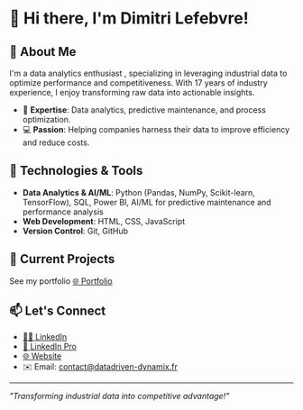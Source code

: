 
# 👋 Hi there, I'm Dimitri Lefebvre!

## 🚀 About Me
I'm a data analytics enthusiast , specializing in leveraging industrial data to optimize performance and competitiveness. With 17 years of industry experience, I enjoy transforming raw data into actionable insights.

- 🌟 **Expertise**: Data analytics, predictive maintenance, and process optimization.
- 💻 **Passion**: Helping companies harness their data to improve efficiency and reduce costs.

## 🔧 Technologies & Tools
- **Data Analytics & AI/ML**: Python (Pandas, NumPy, Scikit-learn, TensorFlow), SQL, Power BI, AI/ML for predictive maintenance and performance analysis
- **Web Development**: HTML, CSS, JavaScript
- **Version Control**: Git, GitHub

## 📌 Current Projects
  See my portfolio [🌐 Portfolio](https://portfolio-dimitri-lefebvre.fr)
## 📫 Let's Connect
- [🧑‍💻 LinkedIn](https://www.linkedin.com/in/dim-lefebvre60)
- [💼 LinkedIn Pro](https://www.linkedin.com/company/datadriven-dynamix)
- [🌐 Website](https://datadriven-dynamix.fr)
- ✉️ Email: contact@datadriven-dynamix.fr

---

_"Transforming industrial data into competitive advantage!"_
